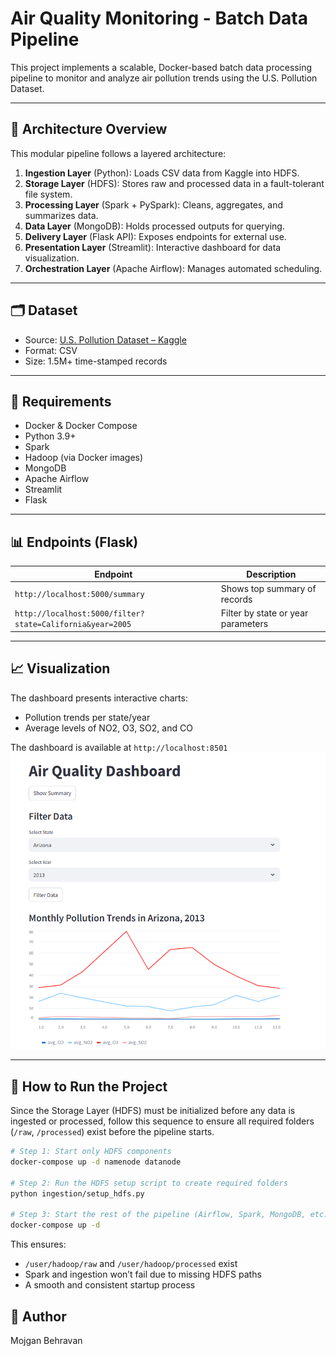 # Air Quality Monitoring - Batch Data Pipeline

This project implements a scalable, Docker-based batch data processing pipeline to monitor and analyze air pollution trends using the U.S. Pollution Dataset.

---

## 🔧 Architecture Overview

This modular pipeline follows a layered architecture:

1. **Ingestion Layer** (Python): Loads CSV data from Kaggle into HDFS.
2. **Storage Layer** (HDFS): Stores raw and processed data in a fault-tolerant file system.
3. **Processing Layer** (Spark + PySpark): Cleans, aggregates, and summarizes data.
4. **Data Layer** (MongoDB): Holds processed outputs for querying.
5. **Delivery Layer** (Flask API): Exposes endpoints for external use.
6. **Presentation Layer** (Streamlit): Interactive dashboard for data visualization.
7. **Orchestration Layer** (Apache Airflow): Manages automated scheduling.


---

## 🗂 Dataset

- Source: [U.S. Pollution Dataset – Kaggle](https://www.kaggle.com/datasets/sogun3/uspollution)
- Format: CSV
- Size: 1.5M+ time-stamped records

---

## 🔧 Requirements

- Docker & Docker Compose
- Python 3.9+
- Spark
- Hadoop (via Docker images)
- MongoDB
- Apache Airflow
- Streamlit
- Flask

---

## 📊 Endpoints (Flask)

| Endpoint       | Description                         |
|----------------|-------------------------------------|
| `http://localhost:5000/summary`     | Shows top summary of records        |
| `http://localhost:5000/filter?state=California&year=2005`      | Filter by state or year parameters  |

---

## 📈 Visualization

The dashboard presents interactive charts:
- Pollution trends per state/year
- Average levels of NO2, O3, SO2, and CO

The dashboard is available at `http://localhost:8501`  
![Example Dashboard](https://github.com/MojganBehravan/air-quality-monitoring/raw/main/dashboard/dashboard.png)

---

## 🚀 How to Run the Project

Since the Storage Layer (HDFS) must be initialized before any data is ingested or processed, follow this sequence to ensure all required folders (`/raw`, `/processed`) exist before the pipeline starts.


```bash
# Step 1: Start only HDFS components
docker-compose up -d namenode datanode

# Step 2: Run the HDFS setup script to create required folders
python ingestion/setup_hdfs.py

# Step 3: Start the rest of the pipeline (Airflow, Spark, MongoDB, etc.)
docker-compose up -d
```

This ensures:
- `/user/hadoop/raw` and `/user/hadoop/processed` exist
- Spark and ingestion won’t fail due to missing HDFS paths
- A smooth and consistent startup process


## 👤 Author

Mojgan Behravan  


